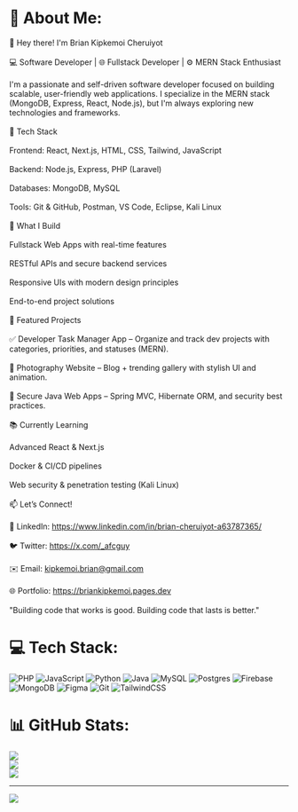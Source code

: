 # 💫 About Me:
👋 Hey there! I'm Brian Kipkemoi Cheruiyot<br><br>💻 Software Developer | 🌐 Fullstack Developer | ⚙️ MERN Stack Enthusiast<br><br>I'm a passionate and self-driven software developer focused on building scalable, user-friendly web applications. I specialize in the MERN stack (MongoDB, Express, React, Node.js), but I'm always exploring new technologies and frameworks.<br><br>🚀 Tech Stack<br><br>Frontend: React, Next.js, HTML, CSS, Tailwind, JavaScript<br><br>Backend: Node.js, Express, PHP (Laravel)<br><br>Databases: MongoDB, MySQL<br><br>Tools: Git & GitHub, Postman, VS Code, Eclipse, Kali Linux<br><br>🔨 What I Build<br><br>Fullstack Web Apps with real-time features<br><br>RESTful APIs and secure backend services<br><br>Responsive UIs with modern design principles<br><br>End-to-end project solutions<br><br>📂 Featured Projects<br><br>✅ Developer Task Manager App – Organize and track dev projects with categories, priorities, and statuses (MERN).<br><br>📸 Photography Website – Blog + trending gallery with stylish UI and animation.<br><br>🔐 Secure Java Web Apps – Spring MVC, Hibernate ORM, and security best practices.<br><br>📚 Currently Learning<br><br>Advanced React & Next.js<br><br>Docker & CI/CD pipelines<br><br>Web security & penetration testing (Kali Linux)<br><br>📫 Let’s Connect!<br><br>💼 LinkedIn: https://www.linkedin.com/in/brian-cheruiyot-a63787365/<br><br>🐦 Twitter: https://x.com/_afcguy<br><br>✉️ Email: kipkemoi.brian@gmail.com<br><br>🌐 Portfolio: https://briankipkemoi.pages.dev<br><br>"Building code that works is good. Building code that lasts is better."


# 💻 Tech Stack:
![PHP](https://img.shields.io/badge/php-%23777BB4.svg?style=flat&logo=php&logoColor=white) ![JavaScript](https://img.shields.io/badge/javascript-%23323330.svg?style=flat&logo=javascript&logoColor=%23F7DF1E) ![Python](https://img.shields.io/badge/python-3670A0?style=flat&logo=python&logoColor=ffdd54) ![Java](https://img.shields.io/badge/java-%23ED8B00.svg?style=flat&logo=openjdk&logoColor=white) ![MySQL](https://img.shields.io/badge/mysql-4479A1.svg?style=flat&logo=mysql&logoColor=white) ![Postgres](https://img.shields.io/badge/postgres-%23316192.svg?style=flat&logo=postgresql&logoColor=white) ![Firebase](https://img.shields.io/badge/firebase-a08021?style=flat&logo=firebase&logoColor=ffcd34) ![MongoDB](https://img.shields.io/badge/MongoDB-%234ea94b.svg?style=flat&logo=mongodb&logoColor=white) ![Figma](https://img.shields.io/badge/figma-%23F24E1E.svg?style=flat&logo=figma&logoColor=white) ![Git](https://img.shields.io/badge/git-%23F05033.svg?style=flat&logo=git&logoColor=white) ![TailwindCSS](https://img.shields.io/badge/tailwindcss-%2338B2AC.svg?style=flat&logo=tailwind-css&logoColor=white)
# 📊 GitHub Stats:
![](https://github-readme-stats.vercel.app/api?username=cobrianz&theme=shadow_green&hide_border=false&include_all_commits=true&count_private=true)<br/>
![](https://nirzak-streak-stats.vercel.app/?user=cobrianz&theme=shadow_green&hide_border=false)<br/>
![](https://github-readme-stats.vercel.app/api/top-langs/?username=cobrianz&theme=shadow_green&hide_border=false&include_all_commits=true&count_private=true&layout=compact)

---
[![](https://visitcount.itsvg.in/api?id=cobrianz&icon=0&color=0)](https://visitcount.itsvg.in)

